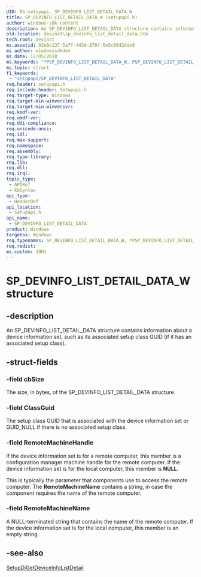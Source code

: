 ```yaml
---
UID: NS:setupapi._SP_DEVINFO_LIST_DETAIL_DATA_W
title: SP_DEVINFO_LIST_DETAIL_DATA_W (setupapi.h)
author: windows-sdk-content
description: An SP_DEVINFO_LIST_DETAIL_DATA structure contains information about a device information set, such as its associated setup class GUID (if it has an associated setup class).
old-location: devinst\sp_devinfo_list_detail_data.htm
tech.root: devinst
ms.assetid: 03e6c137-5a7f-443d-878f-5e5c6642dde9
ms.author: windowssdkdev
ms.date: 12/05/2018
ms.keywords: "*PSP_DEVINFO_LIST_DETAIL_DATA_W, PSP_DEVINFO_LIST_DETAIL_DATA, PSP_DEVINFO_LIST_DETAIL_DATA structure pointer [Device and Driver Installation], SP_DEVINFO_LIST_DETAIL_DATA, SP_DEVINFO_LIST_DETAIL_DATA structure [Device and Driver Installation], SP_DEVINFO_LIST_DETAIL_DATA_W, devinst.sp_devinfo_list_detail_data, di-struct_8539bcfc-25ee-49f5-bc59-74efc6aae5bf.xml, setupapi/PSP_DEVINFO_LIST_DETAIL_DATA, setupapi/SP_DEVINFO_LIST_DETAIL_DATA"
ms.topic: struct
f1_keywords: 
 - "setupapi/SP_DEVINFO_LIST_DETAIL_DATA"
req.header: setupapi.h
req.include-header: Setupapi.h
req.target-type: Windows
req.target-min-winverclnt: 
req.target-min-winversvr: 
req.kmdf-ver: 
req.umdf-ver: 
req.ddi-compliance: 
req.unicode-ansi: 
req.idl: 
req.max-support: 
req.namespace: 
req.assembly: 
req.type-library: 
req.lib: 
req.dll: 
req.irql: 
topic_type:
 - APIRef
 - kbSyntax
api_type:
 - HeaderDef
api_location:
 - setupapi.h
api_name:
 - SP_DEVINFO_LIST_DETAIL_DATA
product: Windows
targetos: Windows
req.typenames: SP_DEVINFO_LIST_DETAIL_DATA_W, *PSP_DEVINFO_LIST_DETAIL_DATA_W
req.redist: 
ms.custom: 19H1
---
```


# SP_DEVINFO_LIST_DETAIL_DATA_W structure


## -description


An SP_DEVINFO_LIST_DETAIL_DATA structure contains information about a device information set, such as its associated setup class GUID (if it has an associated setup class).


## -struct-fields




### -field cbSize

The size, in bytes, of the SP_DEVINFO_LIST_DETAIL_DATA structure.


### -field ClassGuid

The setup class GUID that is associated with the device information set or GUID_NULL if there is no associated setup class.


### -field RemoteMachineHandle

If the device information set is for a remote computer, this member is a configuration manager machine handle for the remote computer. If the device information set is for the local computer, this member is <b>NULL</b>. 

This is typically the parameter that components use to access the remote computer. The <b>RemoteMachineName</b> contains a string, in case the component requires the name of the remote computer.


### -field RemoteMachineName

A NULL-terminated string that contains the name of the remote computer. If the device information set is for the local computer, this member is an empty string.


## -see-also




<a href="https://docs.microsoft.com/windows/desktop/api/setupapi/nf-setupapi-setupdigetdeviceinfolistdetaila">SetupDiGetDeviceInfoListDetail</a>
 

 

